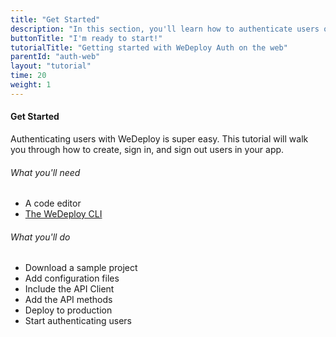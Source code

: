 ```yaml
---
title: "Get Started"
description: "In this section, you'll learn how to authenticate users on the web using the WeDeploy API Client."
buttonTitle: "I'm ready to start!"
tutorialTitle: "Getting started with WeDeploy Auth on the web"
parentId: "auth-web"
layout: "tutorial"
time: 20
weight: 1
---
```


#### Get Started

Authenticating users with WeDeploy is super easy. This tutorial will walk you through how to create, sign in, and sign out users in your app.

###### What you'll need

<ul class="checklist">
	<li>A code editor</li>
	<li><a href="https://wedeploy.com/docs/intro/using-the-command-line.html" target="_blank">The WeDeploy CLI</a></li>
</ul>

###### What you'll do

<ul class="checklist">
	<li>Download a sample project</li>
	<li>Add configuration files</li>
	<li>Include the API Client</li>
	<li>Add the API methods</li>
	<li>Deploy to production</li>
	<li>Start authenticating users</li>
</ul>

